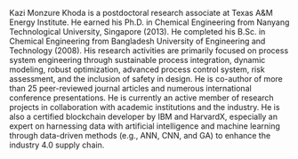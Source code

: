 Kazi Monzure Khoda is a postdoctoral research associate at Texas A&M Energy Institute. He earned his Ph.D. in Chemical Engineering from Nanyang Technological University, Singapore (2013). He completed his B.Sc. in Chemical Engineering from Bangladesh University of Engineering and Technology (2008). His research activities are primarily focused on process system engineering through sustainable process integration, dynamic modeling, robust optimization, advanced process control system, risk assessment, and the inclusion of safety in design. He is co-author of more than 25 peer-reviewed journal articles and numerous international conference presentations. He is currently an active member of research projects in collaboration with academic institutions and the industry. He is also a certified blockchain developer by IBM and HarvardX, especially an expert on harnessing data with artificial intelligence and machine learning through data-driven methods (e.g., ANN, CNN, and GA) to enhance the industry 4.0 supply chain.

